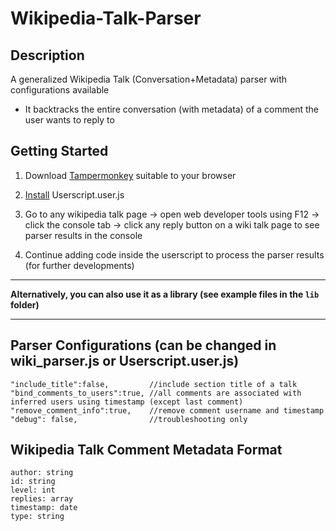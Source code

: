 # Wikipedia-Talk-Parser

## Description

A generalized Wikipedia Talk (Conversation+Metadata) parser with configurations available 

- It backtracks the entire conversation (with metadata) of a comment the user wants to reply to

## Getting Started
1. Download [Tampermonkey](https://www.tampermonkey.net) suitable to your browser

2. [Install](https://github.com/peiliou/Wikipedia-Talk-Parser/raw/main/Userscript.user.js) Userscript.user.js

3. Go to any wikipedia talk page -> open web developer tools using F12 -> click the console tab -> click any reply button on a wiki talk page to see parser results in the console

4. Continue adding code inside the userscript to process the parser results (for further developments)

---

**Alternatively, you can also use it as a library (see example files in the `lib` folder)**

---

## Parser Configurations (can be changed in wiki_parser.js or Userscript.user.js)
```
"include_title":false,         //include section title of a talk
"bind_comments_to_users":true, //all comments are associated with inferred users using timestamp (except last comment)
"remove_comment_info":true,    //remove comment username and timestamp
"debug": false,                //troubleshooting only
```

## Wikipedia Talk Comment Metadata Format
```
author: string
id: string
level: int
replies: array
timestamp: date
type: string
```
